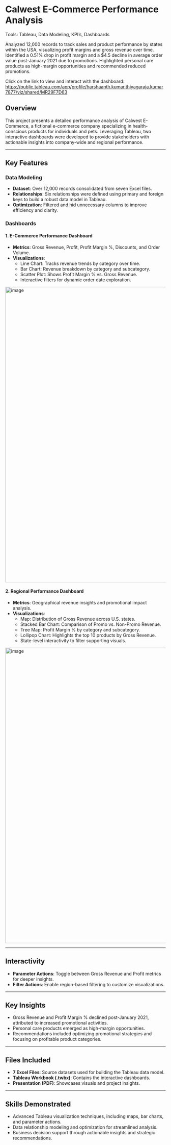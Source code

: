 # Calwest E-Commerce Performance Analysis

Tools: Tableau, Data Modeling, KPI’s, Dashboards

Analyzed 12,000 records to track sales and product performance by states within the USA, visualizing profit margins and gross revenue over time. Identified a 0.51% drop in profit margin and a $4.5 decline in average order value post-January 2021 due to promotions. Highlighted personal care products as high-margin opportunities and recommended reduced promotions.

Click on the link to view and interact with the dashboard: https://public.tableau.com/app/profile/harshaanth.kumar.thiyagaraja.kumar7877/viz/shared/MR29F7D63

## Overview
This project presents a detailed performance analysis of Calwest E-Commerce, a fictional e-commerce company specializing in health-conscious products for individuals and pets. Leveraging Tableau, two interactive dashboards were developed to provide stakeholders with actionable insights into company-wide and regional performance.

---

## Key Features

### Data Modeling
- **Dataset**: Over 12,000 records consolidated from seven Excel files.
- **Relationships**: Six relationships were defined using primary and foreign keys to build a robust data model in Tableau.
- **Optimization**: Filtered and hid unnecessary columns to improve efficiency and clarity.

### Dashboards

#### 1. E-Commerce Performance Dashboard
- **Metrics**: Gross Revenue, Profit, Profit Margin %, Discounts, and Order Volume.
- **Visualizations**:
  - Line Chart: Tracks revenue trends by category over time.
  - Bar Chart: Revenue breakdown by category and subcategory.
  - Scatter Plot: Shows Profit Margin % vs. Gross Revenue.
  - Interactive filters for dynamic order date exploration.

<img width="926" alt="image" src="https://github.com/user-attachments/assets/73418578-62ca-4cb1-83c6-3565957a9883" />

#### 2. Regional Performance Dashboard
- **Metrics**: Geographical revenue insights and promotional impact analysis.
- **Visualizations**:
  - Map: Distribution of Gross Revenue across U.S. states.
  - Stacked Bar Chart: Comparison of Promo vs. Non-Promo Revenue.
  - Tree Map: Profit Margin % by category and subcategory.
  - Lollipop Chart: Highlights the top 10 products by Gross Revenue.
  - State-level interactivity to filter supporting visuals.

<img width="926" alt="image" src="https://github.com/user-attachments/assets/8ca4ae4b-eed9-47c2-850a-c57d2ec9028d" />

---

## Interactivity
- **Parameter Actions**: Toggle between Gross Revenue and Profit metrics for deeper insights.
- **Filter Actions**: Enable region-based filtering to customize visualizations.

---

## Key Insights
- Gross Revenue and Profit Margin % declined post-January 2021, attributed to increased promotional activities.
- Personal care products emerged as high-margin opportunities.
- Recommendations included optimizing promotional strategies and focusing on profitable product categories.

---

## Files Included
- **7 Excel Files**: Source datasets used for building the Tableau data model.
- **Tableau Workbook (.twbx)**: Contains the interactive dashboards.
- **Presentation (PDF)**: Showcases visuals and project insights.

---

## Skills Demonstrated
- Advanced Tableau visualization techniques, including maps, bar charts, and parameter actions.
- Data relationship modeling and optimization for streamlined analysis.
- Business decision support through actionable insights and strategic recommendations.
